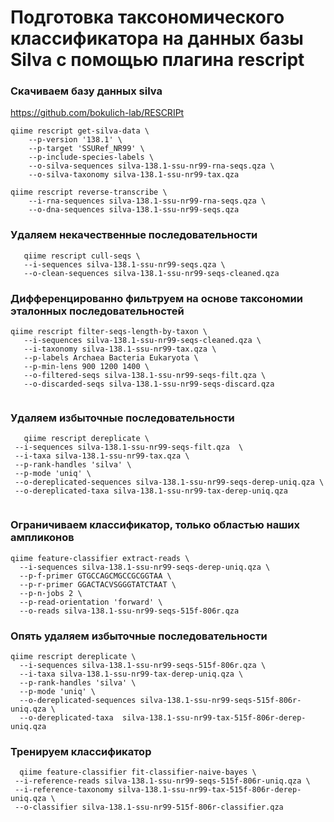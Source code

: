 # Подготовка таксономического классификатора на данных базы Silva с помощью плагина rescript

### Скачиваем базу данных silva
https://github.com/bokulich-lab/RESCRIPt
```
qiime rescript get-silva-data \
    --p-version '138.1' \
    --p-target 'SSURef_NR99' \
    --p-include-species-labels \
    --o-silva-sequences silva-138.1-ssu-nr99-rna-seqs.qza \
    --o-silva-taxonomy silva-138.1-ssu-nr99-tax.qza

qiime rescript reverse-transcribe \
    --i-rna-sequences silva-138.1-ssu-nr99-rna-seqs.qza \
    --o-dna-sequences silva-138.1-ssu-nr99-seqs.qza
 ```
    
### Удаляем некачественные последовательности 
 ```   
    qiime rescript cull-seqs \
    --i-sequences silva-138.1-ssu-nr99-seqs.qza \
    --o-clean-sequences silva-138.1-ssu-nr99-seqs-cleaned.qza
 ```
 
 ### Дифференцированно фильтруем на основе таксономии эталонных последовательностей 
 ```
qiime rescript filter-seqs-length-by-taxon \
    --i-sequences silva-138.1-ssu-nr99-seqs-cleaned.qza \
    --i-taxonomy silva-138.1-ssu-nr99-tax.qza \
    --p-labels Archaea Bacteria Eukaryota \
    --p-min-lens 900 1200 1400 \
    --o-filtered-seqs silva-138.1-ssu-nr99-seqs-filt.qza \
    --o-discarded-seqs silva-138.1-ssu-nr99-seqs-discard.qza 
    
 ```
 ### Удаляем избыточные последовательности
 ``` 
    qiime rescript dereplicate \
  --i-sequences silva-138.1-ssu-nr99-seqs-filt.qza  \
  --i-taxa silva-138.1-ssu-nr99-tax.qza \
  --p-rank-handles 'silva' \
  --p-mode 'uniq' \
  --o-dereplicated-sequences silva-138.1-ssu-nr99-seqs-derep-uniq.qza \
  --o-dereplicated-taxa silva-138.1-ssu-nr99-tax-derep-uniq.qza
  
 ```
  ### Ограничиваем классификатор, только областью наших ампликонов
 ``` 
qiime feature-classifier extract-reads \
   --i-sequences silva-138.1-ssu-nr99-seqs-derep-uniq.qza \
   --p-f-primer GTGCCAGCMGCCGCGGTAA \
   --p-r-primer GGACTACVSGGGTATCTAAT \
   --p-n-jobs 2 \
   --p-read-orientation 'forward' \
   --o-reads silva-138.1-ssu-nr99-seqs-515f-806r.qza
```   
 ### Опять удаляем избыточные последовательности  
```
qiime rescript dereplicate \
  --i-sequences silva-138.1-ssu-nr99-seqs-515f-806r.qza \
  --i-taxa silva-138.1-ssu-nr99-tax-derep-uniq.qza \
  --p-rank-handles 'silva' \
  --p-mode 'uniq' \
  --o-dereplicated-sequences silva-138.1-ssu-nr99-seqs-515f-806r-uniq.qza \
  --o-dereplicated-taxa  silva-138.1-ssu-nr99-tax-515f-806r-derep-uniq.qza
```  
 ### Тренируем классификатор
``` 
  qiime feature-classifier fit-classifier-naive-bayes \
 --i-reference-reads silva-138.1-ssu-nr99-seqs-515f-806r-uniq.qza \
 --i-reference-taxonomy silva-138.1-ssu-nr99-tax-515f-806r-derep-uniq.qza \
 --o-classifier silva-138.1-ssu-nr99-515f-806r-classifier.qza
``` 
 
